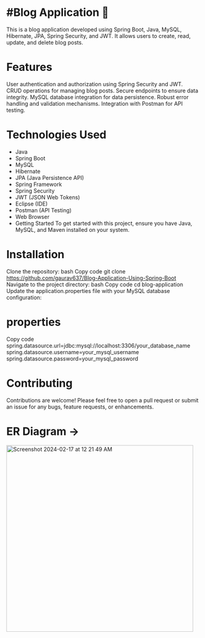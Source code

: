 # #Blog Application 🚀
This is a blog application developed using Spring Boot, Java, MySQL, Hibernate, JPA, Spring Security, and JWT. It allows users to create, read, update, and delete blog posts.

# Features
User authentication and authorization using Spring Security and JWT.
CRUD operations for managing blog posts.
Secure endpoints to ensure data integrity.
MySQL database integration for data persistence.
Robust error handling and validation mechanisms.
Integration with Postman for API testing.

# Technologies Used
- Java
- Spring Boot
- MySQL
- Hibernate
- JPA (Java Persistence API)
- Spring Framework
- Spring Security
- JWT (JSON Web Tokens)
- Eclipse (IDE)
- Postman (API Testing)
- Web Browser
- Getting Started
To get started with this project, ensure you have Java, MySQL, and Maven installed on your system.

# Installation
Clone the repository:
bash
Copy code
git clone https://github.com/gaurav637/Blog-Application-Using-Spring-Boot
Navigate to the project directory:
bash
Copy code
cd blog-application
Update the application.properties file with your MySQL database configuration:

# properties
Copy code
spring.datasource.url=jdbc:mysql://localhost:3306/your_database_name
spring.datasource.username=your_mysql_username
spring.datasource.password=your_mysql_password

# Contributing
Contributions are welcome! Please feel free to open a pull request or submit an issue for any bugs, feature requests, or enhancements.

# ER Diagram -> 

<img width="488" alt="Screenshot 2024-02-17 at 12 21 49 AM" src="https://github.com/gaurav637/Blog-Application-Using-Spring-Boot/assets/141955844/4cdb1384-e0a8-47b6-9c55-4c39978039ec">

